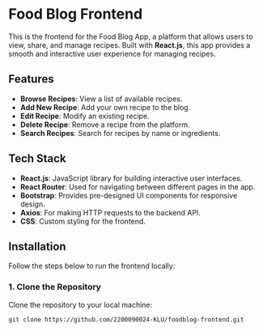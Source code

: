# Food Blog Frontend

This is the frontend for the Food Blog App, a platform that allows users to view, share, and manage recipes. Built with **React.js**, this app provides a smooth and interactive user experience for managing recipes.

## Features

- **Browse Recipes**: View a list of available recipes.
- **Add New Recipe**: Add your own recipe to the blog.
- **Edit Recipe**: Modify an existing recipe.
- **Delete Recipe**: Remove a recipe from the platform.
- **Search Recipes**: Search for recipes by name or ingredients.

## Tech Stack

- **React.js**: JavaScript library for building interactive user interfaces.
- **React Router**: Used for navigating between different pages in the app.
- **Bootstrap**: Provides pre-designed UI components for responsive design.
- **Axios**: For making HTTP requests to the backend API.
- **CSS**: Custom styling for the frontend.

## Installation

Follow the steps below to run the frontend locally:

### 1. Clone the Repository

Clone the repository to your local machine:

```bash
git clone https://github.com/2200090024-KLU/foodblog-frontend.git
